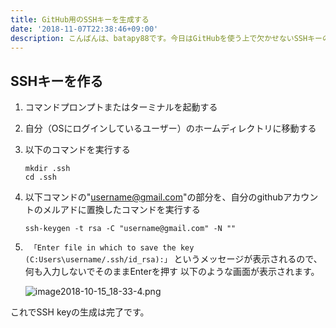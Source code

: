 ```yaml
---
title: GitHub用のSSHキーを生成する
date: '2018-11-07T22:38:46+09:00'
description: こんばんは、batapy88です。今日はGitHubを使う上で欠かせないSSHキーの生成方法をメモします。
---
```


## SSHキーを作る

1. コマンドプロンプトまたはターミナルを起動する

2. 自分（OSにログインしているユーザー）のホームディレクトリに移動する

3. 以下のコマンドを実行する

    ```
    mkdir .ssh
    cd .ssh
    ```

4. 以下コマンドの"username@gmail.com"の部分を、自分のgithubアカウントのメルアドに置換したコマンドを実行する

    ```
    ssh-keygen -t rsa -C "username@gmail.com" -N ""
    ```

5. ``` 「Enter file in which to save the key (C:Users\username/.ssh/id_rsa):」``` というメッセージが表示されるので、何も入力しないでそのままEnterを押す
    以下のような画面が表示されます。

    ![image2018-10-15_18-33-4.png](/img/image2018-10-15_18-33-4.png)

 
これでSSH keyの生成は完了です。
